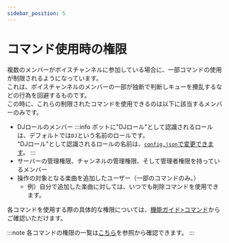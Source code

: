 ```yaml
---
sidebar_position: 5
---
```


# コマンド使用時の権限
複数のメンバーがボイスチャンネルに参加している場合に、一部コマンドの使用が制限されるようになっています。  
これは、ボイスチャンネルのメンバーの一部が独断で判断しキューを攪乱するなどの行為を回避するものです。  
この時に、これらの制限されたコマンドを使用できるのは以下に該当するメンバーのみです。
- DJロールのメンバー
  :::info
  ボットに"DJロール"として認識されるロールは、デフォルトでは`DJ`という名前のロールです。  
  "DJロール"として認識されるロールの名前は、[`config.json`で変更できます](./installation/configuration.md#djrolenames-string--null--undefined)。
  :::
- サーバーの管理権限、チャンネルの管理権限、そして管理者権限を持っているメンバー  
- 操作の対象となる楽曲を追加したユーザー（一部のコマンドのみ。）
  - 例）自分で追加した楽曲に対しては、いつでも削除コマンドを使用できます。  

各コマンドを使用する際の具体的な権限については、[機能ガイド>コマンド](../guide/commands/overview.md)からご確認いただけます。

:::note
各コマンドの権限の一覧は[こちら](https://github.com/mtripg6666tdr/Discord-SimpleMusicBot/issues/519#issuecomment-1264396918)を参照から確認できます。
:::

